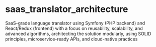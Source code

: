 # saas_translator_architecture
 SaaS-grade language translator using Symfony (PHP backend) and React/Redux (frontend) with a focus on reusability, scalability, and advanced algorithms, architecting the solution modularly, using SOLID principles, microservice-ready APIs, and cloud-native practices

